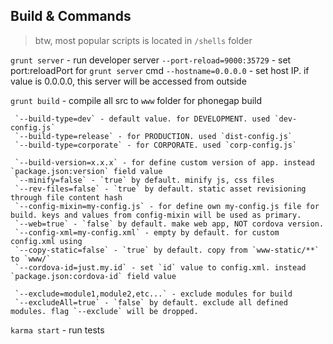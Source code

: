 ## Build & Commands
> btw, most popular scripts is located in `/shells` folder

 `grunt server` - run developer server
     `--port-reload=9000:35729` - set port:reloadPort for `grunt server` cmd
    `--hostname=0.0.0.0` - set host IP. if value is 0.0.0.0, this server will be accessed from outside


 `grunt build` - compile all src to `www` folder for phonegap build

     `--build-type=dev` - default value. for DEVELOPMENT. used `dev-config.js`
     `--build-type=release` - for PRODUCTION. used `dist-config.js`
     `--build-type=corporate` - for CORPORATE. used `corp-config.js`

     `--build-version=x.x.x` - for define custom version of app. instead `package.json:version` field value
     `--minify=false` - `true` by default. minify js, css files
     `--rev-files=false` - `true` by default. static asset revisioning through file content hash
     `--config-mixin=my-config.js` - for define own my-config.js file for build. keys and values from config-mixin will be used as primary.
     `--web=true` - `false` by default. make web app, NOT cordova version.
     `--config-xml=my-config.xml` - empty by default. for custom config.xml using
     `--copy-static=false` - `true` by default. copy from `www-static/**` to `www/`
     `--cordova-id=just.my.id` - set `id` value to config.xml. instead `package.json:cordova-id` field value

     `--exclude=module1,module2,etc...` - exclude modules for build
     `--excludeAll=true` - `false` by default. exclude all defined modules. flag `--exclude` will be dropped.


 `karma start` - run tests